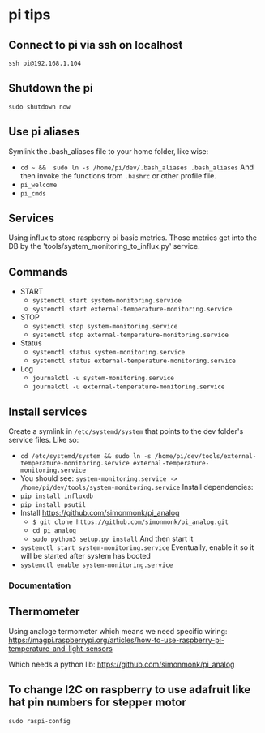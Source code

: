 # pi tips

## Connect to pi via ssh on localhost
`ssh pi@192.168.1.104`

## Shutdown the pi
`sudo shutdown now`

## Use pi aliases
Symlink the .bash_aliases file to your home folder, like wise:
   * `cd ~ &&  sudo ln -s /home/pi/dev/.bash_aliases .bash_aliases`
And then invoke the functions from `.bashrc` or other profile file.
   * `pi_welcome`
   * `pi_cmds`

## Services
Using influx to store raspberry pi basic metrics. Those metrics get into the DB by the 'tools/system_monitoring_to_influx.py' service.

## Commands
   * START
      * `systemctl start system-monitoring.service`
      * `systemctl start external-temperature-monitoring.service`
   * STOP
      * `systemctl stop system-monitoring.service`
      * `systemctl stop external-temperature-monitoring.service`
   * Status
      * `systemctl status system-monitoring.service`
      * `systemctl status external-temperature-monitoring.service`
   * Log
      * `journalctl -u system-monitoring.service`
      * `journalctl -u external-temperature-monitoring.service`

## Install services
Create a symlink in `/etc/systemd/system` that points to the dev folder's service files. Like so:
   * `cd /etc/systemd/system && sudo ln -s /home/pi/dev/tools/external-temperature-monitoring.service external-temperature-monitoring.service`
   * You should see: `system-monitoring.service -> /home/pi/dev/tools/system-monitoring.service`
Install dependencies:
   * `pip install influxdb`
   * `pip install psutil`
   * Install https://github.com/simonmonk/pi_analog
      * `$ git clone https://github.com/simonmonk/pi_analog.git`
      * `cd pi_analog`
      * `sudo python3 setup.py install`
And then start it
   * `systemctl start system-monitoring.service`
Eventually, enable it so it will be started after system has booted
   * `systemctl enable system-monitoring.service`


### Documentation
## Thermometer
Using analoge termometer which means we need specific wiring:
https://magpi.raspberrypi.org/articles/how-to-use-raspberry-pi-temperature-and-light-sensors

Which needs a python lib:
https://github.com/simonmonk/pi_analog


## To change I2C on raspberry to use adafruit like hat pin numbers for stepper motor
`sudo raspi-config`